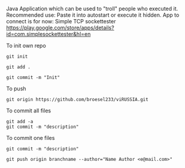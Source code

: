 Java Application which can be used to "troll" people who executed it. 
Recommended use: Paste it into autostart or execute it hidden. 
App to connect is for now: Simple TCP sockettester https://play.google.com/store/apps/details?id=com.simplesockettester&hl=en

To init own repo

```
git init

git add .

git commit -m "Init"
```

To push

```
git origin https://github.com/broesel233/viRUSSIA.git
```

To commit all files

```
git add -a 
git commit -m "description"
```

To commit one files

```
git commit -m "description"
```

```
git push origin branchname --author="Name Author <e@mail.com>"
```
